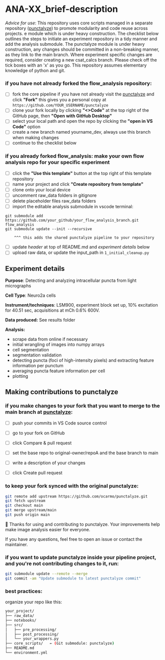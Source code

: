 # ANA-XX_brief-description

*Advice for use*: This repository uses core scripts managed in a separate repository ([punctalyze](https://github.com/ocarmo/punctalyze)) to promote modularity and code reuse across projects. e module which is under heavy construction. The checklist below outlines the steps to initiate an experiment repository in a tidy manner and add the analysis submodule. The punctalyze module is under heavy construction, any changes should be committed in a non-breaking manner, as they link to the main branch. Where experiment specific changes are required, consider creating a new csat_calcs branch. Please check off the tick boxes with an 'x' as you go. This repository assumes elementary knowledge of python and git.

### if you have not already forked the flow_analysis repository:
- [ ] fork the core pipeline if you have not already
        visit the [punctalyze](https://github.com/ocarmo/punctalyze) and click **"Fork"**
        this gives you a personal copy at `https://github.com/YOUR_USERNAME/punctalyze`
- [ ] clone your fork locally by clicking **"<>Code"** at the top right of the GitHub page, then **"Open with GitHub Desktop"**
- [ ] select your local path and open the repo by clicking the **"open in VS Code"** option
- [ ] create a new branch named yourname_dev, always use this branch when making changes
- [ ] continue to the checklist below

### if you already forked flow_analysis: make your own flow analysis repo for your specific experiment
- [ ] click the **"Use this template"** button at the top right of this template repository
- [ ] name your project and click **"Create repository from template"**
- [ ] clone onto your local device
- [ ] uncomment raw_data folders in gitignore 
- [ ] delete placeholder files raw_data folders
- [ ] import the editable analysis submodule in vscode terminal: 
~~~ 
git submodule add https://github.com/your_github/your_flow_analysis_branch.git flow_analysis 
git submodule update --init --recursive
~~~
        ^^^ this adds the shared punctalyze pipeline to your repository
- [ ] update *header* at top of README.md and *experiment details* below
- [ ] upload raw data, or update the input_path in ```1_initial_cleanup.py```

## Experiment details

**Purpose**: 
Detecting and analyzing intracellular puncta from light micrographs

**Cell Type**: 
Neuro2a cells

**Instrument/techniques**: 
LSM900, experiment block set up, 10% excitation for 40.51 sec, acquisitions at mCh 0.6% 600V.

**Data produced:** 
See results folder

**Analysis:** 
- scrape data from online if necessary
- initial wrangling of images into numpy arrays
- cell segmentation
- segmentation validation
- detecting puncta (foci of high-intensity pixels) and extracting feature information per punctum
- averaging puncta feature information per cell
- plotting

## Making contributions to punctalyze
### if you make changes to your fork that you want to merge to the main branch at [punctalyze](https://github.com/ocarmo/punctalyze):
- [ ] push your commits in VS Code source control
- [ ] go to your fork on GitHub
- [ ] click Compare & pull request
- [ ] set the base repo to original-owner/repoA and the base branch to main
- [ ] write a description of your changes
- [ ] click Create pull request


### to keep your fork synced with the original punctalyze:
```bash
git remote add upstream https://github.com/ocarmo/punctalyze.git
git fetch upstream
git checkout main
git merge upstream/main
git push origin main
```
🙌 Thanks for using and contributing to punctalyze. Your improvements help make image analysis easier for everyone.

If you have any questions, feel free to open an issue or contact the maintainer.

### if you want to update punctalyze inside your pipeline project, and you're not contributing changes to it, run:
```bash
git submodule update --remote --merge
git commit -am "Update submodule to latest punctalyze commit"
```

### best practices:
organize your repo like this:
```bash
your_project/
├── raw_data/
├── notebooks/
├── src/
│   ├── pre_processing/
│   ├── post_processing/
│   └── your_wrappers.py
├── core_scripts/   ← (Git submodule: punctalyze)
├── README.md
└── environment.yml
```
